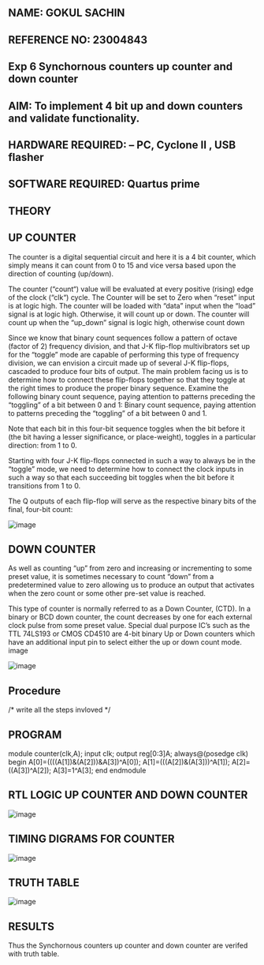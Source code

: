 ## NAME: GOKUL SACHIN
## REFERENCE NO: 23004843
## Exp 6 Synchornous counters up counter and down counter
## AIM: To implement 4 bit up and down counters and validate functionality.
## HARDWARE REQUIRED: – PC, Cyclone II , USB flasher
## SOFTWARE REQUIRED: Quartus prime
## THEORY
## UP COUNTER
The counter is a digital sequential circuit and here it is a 4 bit counter, which simply means it can count from 0 to 15 and vice versa based upon the direction of counting (up/down).

The counter (“count“) value will be evaluated at every positive (rising) edge of the clock (“clk“) cycle. The Counter will be set to Zero when “reset” input is at logic high. The counter will be loaded with “data” input when the “load” signal is at logic high. Otherwise, it will count up or down. The counter will count up when the “up_down” signal is logic high, otherwise count down

Since we know that binary count sequences follow a pattern of octave (factor of 2) frequency division, and that J-K flip-flop multivibrators set up for the “toggle” mode are capable of performing this type of frequency division, we can envision a circuit made up of several J-K flip-flops, cascaded to produce four bits of output. The main problem facing us is to determine how to connect these flip-flops together so that they toggle at the right times to produce the proper binary sequence. Examine the following binary count sequence, paying attention to patterns preceding the “toggling” of a bit between 0 and 1: Binary count sequence, paying attention to patterns preceding the “toggling” of a bit between 0 and 1.

Note that each bit in this four-bit sequence toggles when the bit before it (the bit having a lesser significance, or place-weight), toggles in a particular direction: from 1 to 0.

Starting with four J-K flip-flops connected in such a way to always be in the “toggle” mode, we need to determine how to connect the clock inputs in such a way so that each succeeding bit toggles when the bit before it transitions from 1 to 0.

The Q outputs of each flip-flop will serve as the respective binary bits of the final, four-bit count:

![image](https://github.com/thamzzz610/Exp-7-Synchornous-counters-/assets/151115849/8b21f3a3-6160-42cf-967d-4d3c6d625b5b)


## DOWN COUNTER
As well as counting “up” from zero and increasing or incrementing to some preset value, it is sometimes necessary to count “down” from a predetermined value to zero allowing us to produce an output that activates when the zero count or some other pre-set value is reached.

This type of counter is normally referred to as a Down Counter, (CTD). In a binary or BCD down counter, the count decreases by one for each external clock pulse from some preset value. Special dual purpose IC’s such as the TTL 74LS193 or CMOS CD4510 are 4-bit binary Up or Down counters which have an additional input pin to select either the up or down count mode. image

![image](https://github.com/thamzzz610/Exp-7-Synchornous-counters-/assets/151115849/a094a08f-1ae0-4324-b807-3ef18ed7c074)


## Procedure
/* write all the steps invloved */

## PROGRAM
module counter(clk,A); input clk; output reg[0:3]A; always@(posedge clk) begin A[0]=((((A[1])&(A[2]))&A[3])^A[0]); A[1]=(((A[2])&(A[3]))^A[1]); A[2]=((A[3])^A[2]); A[3]=1^A[3]; end endmodule

## RTL LOGIC UP COUNTER AND DOWN COUNTER
![image](https://github.com/thamzzz610/Exp-7-Synchornous-counters-/assets/151115849/f38d01c2-0726-4fd1-9893-e1fa4ce2994b)


## TIMING DIGRAMS FOR COUNTER
![image](https://github.com/thamzzz610/Exp-7-Synchornous-counters-/assets/151115849/159492d6-db68-464b-a23b-35e8af49f13b)


## TRUTH TABLE
![image](https://github.com/thamzzz610/Exp-7-Synchornous-counters-/assets/151115849/9efaf267-86d0-4dcc-b3bb-3295c4d03b67)


## RESULTS
Thus the Synchornous counters up counter and down counter are verifed with truth table.








